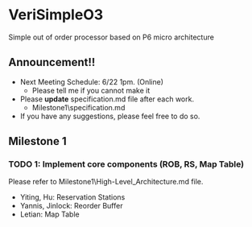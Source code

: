 # VeriSimpleO3
Simple out of order processor based on P6 micro architecture

## Announcement!!
- Next Meeting Schedule: 6/22 1pm. (Online)
    - Please tell me if you cannot make it
- Please **update** specification.md file after each work.
    - Milestone1\specification.md
- If you have any suggestions, please feel free to do so.

## Milestone 1
### TODO 1: Implement core components (ROB, RS, Map Table)
Please refer to Milestone1\High-Level_Architecture.md file.
- Yiting, Hu: Reservation Stations
- Yannis, Jinlock: Reorder Buffer
- Letian: Map Table
